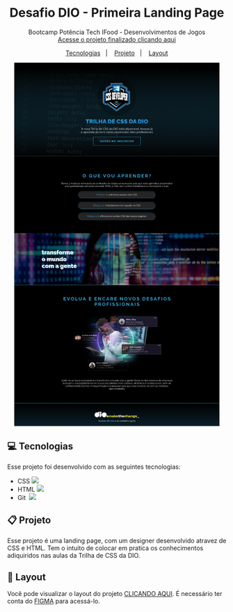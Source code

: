 <h1 align="center"> Desafio DIO - Primeira Landing Page  </h1>
<p align="center"> Bootcamp Potência Tech IFood - Desenvolvimentos de Jogos <br/>
<a href="https://debstd22.github.io/trilha-de-css/">Acesse o projeto finalizado clicando aqui</a>
</p>
<p align="center">
<a href="#-tecnologias">Tecnologias</a>&nbsp;&nbsp;&nbsp;|&nbsp;&nbsp;&nbsp;
<a href="#-projeto">Projeto</a>&nbsp;&nbsp;&nbsp;|&nbsp;&nbsp;&nbsp;
<a href="#-layout">Layout</a>
</p>
<div align="center">
<img src="image/image.png">
</div>

## 💻 Tecnologias
Esse projeto foi desenvolvido com as seguintes tecnologias:
    
- CSS <img width="25" heigth="25" src="https://cdn.jsdelivr.net/gh/devicons/devicon@latest/icons/css3/css3-original-wordmark.svg"/>  
- HTML <img width="25" heigth="25" src="https://cdn.jsdelivr.net/gh/devicons/devicon@latest/icons/html5/html5-original-wordmark.svg" /> 
- Git &nbsp;<img width="20" heigth="20" src="https://cdn.jsdelivr.net/gh/devicons/devicon@latest/icons/git/git-original.svg" />
        
## 📋 Projeto

Esse projeto é uma landing page, com um designer desenvolvido atravez de CSS e HTML. Tem o intuito de colocar em pratica os conhecimentos adiquiridos nas aulas da Trilha de CSS da DIO. 

## 🎨 Layout

Você pode visualizar o layout do projeto <a href="https://www.figma.com/design/3PiokoJj9IhGDnNiWAJbz7/DIO---Desafio-01?node-id=0-1&t=wTY6B251mIYKwpFm-0">CLICANDO AQUI</a>. É necessário ter conta do <a href="https://www.figma.com/login?is_not_gen_0=true">FIGMA</a> para acessá-lo.


